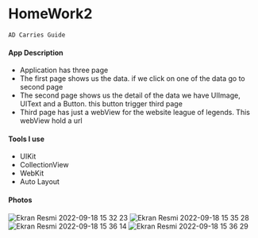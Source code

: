 # HomeWork2


    AD Carries Guide
   #### App Description
- Application has three page
- The first page shows us the data. if we click on one of the data go to second page 
- The second page shows us the detail of the data we have UIImage, UIText and a Button. this button trigger third page
- Third page has just a webView for the website league of legends. This webView hold a url

#### Tools I use
- UIKit
- CollectionView
- WebKit
- Auto Layout

#### Photos

![Ekran Resmi 2022-09-18 15 32 23](https://user-images.githubusercontent.com/103687289/190902406-ab990140-6419-4285-94b6-2a45c2ced182.png)
![Ekran Resmi 2022-09-18 15 35 28](https://user-images.githubusercontent.com/103687289/190902410-c8fd5492-080b-4c0c-9989-c174cca94113.png)
![Ekran Resmi 2022-09-18 15 36 14](https://user-images.githubusercontent.com/103687289/190902413-0738a6d9-d858-45c4-be1b-871cb14dd263.png)
![Ekran Resmi 2022-09-18 15 36 29](https://user-images.githubusercontent.com/103687289/190902415-31159c77-7b84-4bec-9b7a-330e675a53d9.png)
